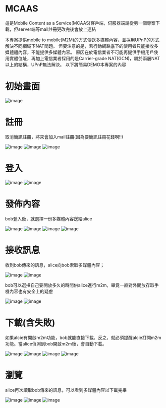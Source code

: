 # MCAAS
這是Mobile Content as a Service(MCAAS)客戶端，伺服器端請從另一個專案下載，但server端等mail註冊更改完後會放上連結

本專案提供mobile to mobile(M2M)的方式傳送多媒體內容，並採用UPnP的方式解決不同網域下NAT問題。
但要注意的是，若行動網路底下的使用者只能接收多媒體體內容，不能提供多媒體內容。
原因在於電信業者不可能再提供手機用戶使用實體位址，再加上電信業者採用的是Carrier-grade NAT(GCN)，屬於兩層NAT以上的結構，UPnP無法解決。
以下將簡易DEMO本專案的內容

初始畫面
====
![image](https://github.com/ggininder5566/MCAAS/raw/master/DEMO/%E7%99%BB%E5%85%A5/%E5%88%9D%E5%A7%8B%E7%95%AB%E9%9D%A2.png) 

註冊
====
取消簡訊註冊，將來會加入mail註冊(因為要簡訊註冊花錢啊!!)

![image](https://github.com/ggininder5566/MCAAS/blob/master/DEMO/%E8%A8%BB%E5%86%8A(%E5%B7%B2%E7%84%A1%E7%B0%A1%E8%A8%8A%E8%A8%BB%E5%86%8A)/Inked%E8%A8%BB%E5%86%8A1_LI.jpg?raw=true) ![image](https://github.com/ggininder5566/MCAAS/blob/master/DEMO/%E8%A8%BB%E5%86%8A(%E5%B7%B2%E7%84%A1%E7%B0%A1%E8%A8%8A%E8%A8%BB%E5%86%8A)/%E8%A8%BB%E5%86%8A2.png?raw=true) ![image](https://github.com/ggininder5566/MCAAS/blob/master/DEMO/%E8%A8%BB%E5%86%8A(%E5%B7%B2%E7%84%A1%E7%B0%A1%E8%A8%8A%E8%A8%BB%E5%86%8A)/%E8%A8%BB%E5%86%8A3.png?raw=true)

登入
====
![image](https://github.com/ggininder5566/MCAAS/raw/master/DEMO/%E7%99%BB%E5%85%A5/%E7%99%BB%E5%85%A51.png) ![image](https://github.com/ggininder5566/MCAAS/blob/master/DEMO/%E7%99%BB%E5%85%A5/%E7%99%BB%E5%85%A52.png?raw=true)

發佈內容
====
bob登入後，就選擇一份多媒體內容送給alice

![image](https://github.com/ggininder5566/MCAAS/blob/master/DEMO/%E7%99%BC%E4%BD%88/%E7%99%BC%E4%BD%881.png?raw=true) ![image](https://github.com/ggininder5566/MCAAS/blob/master/DEMO/%E7%99%BC%E4%BD%88/%E7%99%BC%E4%BD%882.png?raw=true) ![image](https://github.com/ggininder5566/MCAAS/blob/master/DEMO/%E7%99%BC%E4%BD%88/%E7%99%BC%E4%BD%883.png?raw=true) ![image](https://github.com/ggininder5566/MCAAS/blob/master/DEMO/%E7%99%BC%E4%BD%88/%E7%99%BC%E4%BD%884.png?raw=true)

接收訊息
===
收到bob傳來的訊息，alice向bob索取多媒體內容；

![image](https://github.com/ggininder5566/MCAAS/blob/master/DEMO/%E6%8E%A5%E5%8F%97%E8%A8%8A%E6%81%AF/%E8%B3%87%E8%A8%8A%E6%9B%B4%E6%96%B01.png?raw=true) ![image](https://github.com/ggininder5566/MCAAS/blob/master/DEMO/%E6%8E%A5%E5%8F%97%E8%A8%8A%E6%81%AF/%E8%B3%87%E8%A8%8A%E6%9B%B4%E6%96%B02.png?raw=true)

bob可以選擇自己要開放多久的時間供alice進行m2m，畢竟一直對外開放存取手機內容也有安全上的疑慮

![image](https://github.com/ggininder5566/MCAAS/blob/master/DEMO/%E6%8E%A5%E5%8F%97%E8%A8%8A%E6%81%AF/%E8%B3%87%E8%A8%8A%E6%9B%B4%E6%96%B03.png?raw=true) ![image](https://github.com/ggininder5566/MCAAS/blob/master/DEMO/%E6%8E%A5%E5%8F%97%E8%A8%8A%E6%81%AF/%E8%B3%87%E8%A8%8A%E6%9B%B4%E6%96%B04.png?raw=true)

下載(含失敗)
===
如果alcie有開啟m2m功能，bob就能直接下載。反之，就必須提醒alcie打開m2m功能。當alice偵測到bob開啟m2m後，會自動下載。

![image](https://github.com/ggininder5566/MCAAS/blob/master/DEMO/%E4%B8%8B%E8%BC%89(%E5%90%AB%E5%A4%B1%E6%95%97)/%E4%B8%8B%E8%BC%891.png?raw=true) ![image](https://github.com/ggininder5566/MCAAS/blob/master/DEMO/%E4%B8%8B%E8%BC%89(%E5%90%AB%E5%A4%B1%E6%95%97)/%E4%B8%8B%E8%BC%892.png?raw=true) ![image](https://github.com/ggininder5566/MCAAS/blob/master/DEMO/%E4%B8%8B%E8%BC%89(%E5%90%AB%E5%A4%B1%E6%95%97)/%E4%B8%8B%E8%BC%893.png?raw=true) ![image](https://github.com/ggininder5566/MCAAS/blob/master/DEMO/%E4%B8%8B%E8%BC%89(%E5%90%AB%E5%A4%B1%E6%95%97)/%E4%B8%8B%E8%BC%894.png?raw=true)

瀏覽
===
alice再次讀取bob傳來的訊息，可以看到多媒體內容以下載完畢

![image](https://github.com/ggininder5566/MCAAS-android-M2M/blob/master/DEMO/%E7%80%8F%E8%A6%BD/%E7%80%8F%E8%A6%BD1.png?raw=true) ![image](https://github.com/ggininder5566/MCAAS-android-M2M/blob/master/DEMO/%E7%80%8F%E8%A6%BD/%E7%80%8F%E8%A6%BD2.png?raw=true) ![image](https://github.com/ggininder5566/MCAAS-android-M2M/blob/master/DEMO/%E7%80%8F%E8%A6%BD/%E7%80%8F%E8%A6%BD3.png?raw=true)
